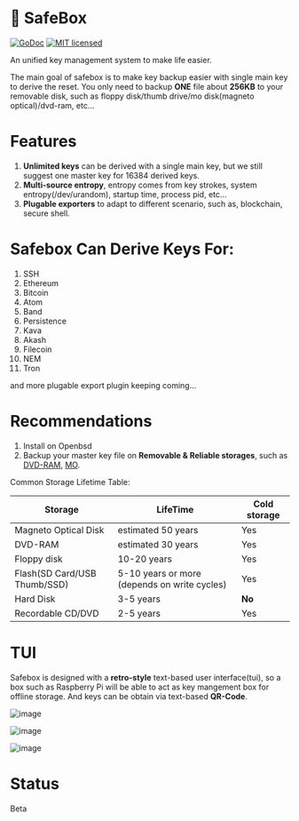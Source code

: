 # 🔐 SafeBox
[![GoDoc][1]][2] [![MIT licensed][3]][4]

[1]: https://godoc.org/github.com/xtaci/safebox?status.svg
[2]: https://pkg.go.dev/github.com/xtaci/safebox
[3]: https://img.shields.io/badge/license-MIT-blue.svg
[4]: LICENSE

An unified key management system to make life easier. 

The main goal of safebox is to make key backup easier with single main key to derive the reset. You only need to backup **ONE** file about **256KB** to your removable disk, such as floppy disk/thumb drive/mo disk(magneto optical)/dvd-ram, etc...

# Features

1. **Unlimited keys** can be derived with a single main key, but we still suggest one master key for 16384 derived keys.
2. **Multi-source entropy**, entropy comes from key strokes, system entropy(/dev/urandom), startup time, process pid, etc...
3. **Plugable exporters** to adapt to different scenario, such as, blockchain, secure shell.

# Safebox Can Derive Keys For:

1. SSH
2. Ethereum
3. Bitcoin
4. Atom
5. Band
6. Persistence
7. Kava
8. Akash
9. Filecoin
10. NEM
11. Tron

and more plugable export plugin keeping coming...


# Recommendations

1. Install on Openbsd
2. Backup your master key file on **Removable & Reliable storages**, such as [DVD-RAM](https://en.wikipedia.org/wiki/DVD-RAM), [MO](https://en.wikipedia.org/wiki/Magneto-optical_drive). 
 
Common Storage Lifetime Table:

| Storage | LifeTime | Cold storage|
|------|------|------|
|Magneto Optical Disk| estimated 50 years | Yes |
|DVD-RAM|estimated 30 years| Yes |
|Floppy disk | 10-20 years | Yes |
|Flash(SD Card/USB Thumb/SSD)|5-10 years or more (depends on write cycles)| Yes |
|Hard Disk | 3-5 years| **No** |
|Recordable CD/DVD| 2-5 years | Yes|


# TUI

Safebox is designed with a **retro-style** text-based user interface(tui), so a box such as Raspberry Pi will be able to act as key mangement box for offline storage. And keys can be obtain via text-based **QR-Code**.

![image](https://user-images.githubusercontent.com/2346725/117523871-35397500-afed-11eb-9cce-cce2635929e7.png)

![image](https://user-images.githubusercontent.com/2346725/116669957-c8612200-a9d1-11eb-8c16-1d0f340070c7.png)

![image](https://user-images.githubusercontent.com/2346725/116670086-e595f080-a9d1-11eb-92b1-b5724b5e764e.png)


# Status 

Beta
